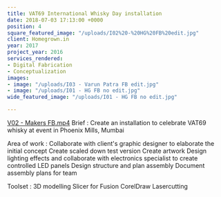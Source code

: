 ```yaml
---
title: VAT69 International Whisky Day installation
date: 2018-07-03 17:13:00 +0000
position: 4
square_featured_image: "/uploads/I02%20-%20HG%20FB%20edit.jpg"
client: Homegrown.in
year: 2017
project_year: 2016
services_rendered:
- Digital Fabrication
- Conceptualization
images:
- image: "/uploads/I03 - Varun Patra FB edit.jpg"
- image: "/uploads/I01 - HG FB no edit.jpg"
wide_featured_image: "/uploads/I01 - HG FB no edit.jpg"

---
```

[V02 - Makers FB.mp4](/uploads/V02%20-%20Makers%20FB.mp4)
Brief : Create an installation to celebrate VAT69 whisky at event in Phoenix Mills, Mumbai

Area of work :
Collaborate with client's graphic designer to elaborate the initial concept
Create scaled down test version
Create artwork
Design lighting effects and collaborate with electronics specialist to create controlled LED panels
Design structure and plan assembly
Document assembly plans for team


Toolset :
3D modelling
Slicer for Fusion
CorelDraw
Lasercutting